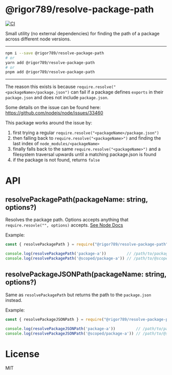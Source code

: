 # @rigor789/resolve-package-path

[![CI](https://github.com/rigor789/resolve-package-path/actions/workflows/ci.yml/badge.svg)](https://github.com/rigor789/resolve-package-path/actions/workflows/ci.yml)

Small utility (no external dependencies) for finding the path of a package across different node versions.

---

```bash
npm i --save @rigor789/resolve-package-path
# or 
yarn add @rigor789/resolve-package-path
# or
pnpm add @rigor789/resolve-package-path
```

---

The reason this exists is because `require.resolve("<packageName>/package.json")` can fail if a package defines `exports` in their `package.json` and does not include `package.json`.

Some details on the issue can be found here: https://github.com/nodejs/node/issues/33460

This package works around the issue by:
1. first trying a regular `require.resolve("<packageName>/package.json")`
2. then falling back to `require.resolve("<packageName>")` and finding the last index of `node_modules/<packageName>`
3. finally falls back to the same `require.resolve("<packageName>")` and a filesystem traversal upwards until a matching package.json is found
4. if the package is not found, returns `false`

# API

## resolvePackagePath(packageName: string, options?)

Resolves the package path. Options accepts anything that `require.resovle("", options)` accepts. [See Node Docs](https://nodejs.org/api/modules.html#modules_require_resolve_request_options)

Example:

```js
const { resolvePackagePath } = require("@rigor789/resolve-package-path");

console.log(resolvePackagePath('package-a'))         // /path/to/package-a
console.log(resolvePackagePath('@scoped/package-a')) // /path/to/@scoped/package-a
```

## resolvePackageJSONPath(packageName: string, options?)

Same as `resolvePackagePath` but returns the path to the `package.json` instead.

Example:

```js
const { resolvePackageJSONPath } = require("@rigor789/resolve-package-path");

console.log(resolvePackageJSONPath('package-a'))         // /path/to/package-a/package.json
console.log(resolvePackageJSONPath('@scoped/package-a')) // /path/to/@scoped/package-a/package.json
```

# License

MIT
